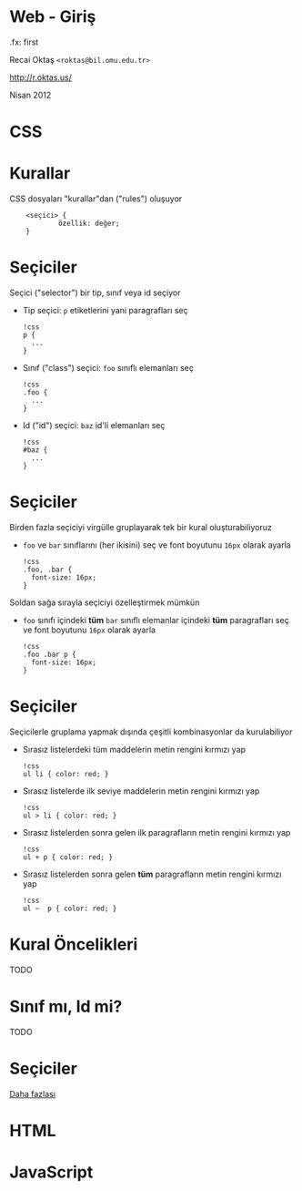 #   Web - Giriş

.fx: first

Recai Oktaş `<roktas@bil.omu.edu.tr>`

http://r.oktas.us/

Nisan 2012

#   CSS

#   Kurallar

CSS dosyaları "kurallar"dan ("rules") oluşuyor

        <seçici> {
                özellik: değer;
        }

#   Seçiciler

Seçici ("selector") bir tip, sınıf veya id seçiyor

-   Tip seçici: `p` etiketlerini yani paragrafları seç

        !css
        p {
          ...
        }

-   Sınıf ("class") seçici: `foo` sınıflı elemanları seç

        !css
        .foo {
          ...
        }

-   Id ("id") seçici: `baz` id'li elemanları seç

        !css
        #baz {
          ...
        }

#   Seçiciler

Birden fazla seçiciyi virgülle gruplayarak tek bir kural oluşturabiliyoruz

-   `foo` ve `bar` sınıflarını (her ikisini) seç ve font boyutunu `16px` olarak
    ayarla

        !css
        .foo, .bar {
          font-size: 16px;
        }

Soldan sağa sırayla seçiciyi özelleştirmek mümkün

-   `foo` sınıfı içindeki **tüm** `bar` sınıflı elemanlar içindeki **tüm**
    paragrafları seç ve font boyutunu `16px` olarak ayarla

        !css
        .foo .bar p {
          font-size: 16px;
        }

#   Seçiciler

Seçicilerle gruplama yapmak dışında çeşitli kombinasyonlar da kurulabiliyor

-   Sırasız listelerdeki tüm maddelerin metin rengini kırmızı yap

        !css
        ul li { color: red; }

-   Sırasız listelerde ilk seviye maddelerin metin rengini kırmızı yap

        !css
        ul > li { color: red; }

-   Sırasız listelerden sonra gelen ilk paragrafların metin rengini kırmızı yap

        !css
        ul + p { color: red; }

-   Sırasız listelerden sonra gelen **tüm** paragrafların metin rengini kırmızı
    yap

        !css
        ul ~  p { color: red; }

#   Kural Öncelikleri

TODO

#   Sınıf mı, Id mi?

TODO

#   Seçiciler

[Daha fazlası](http://net.tutsplus.com/tutorials/html-css-techniques/the-30-css-selectors-you-must-memorize/)

#   HTML

#   JavaScript
